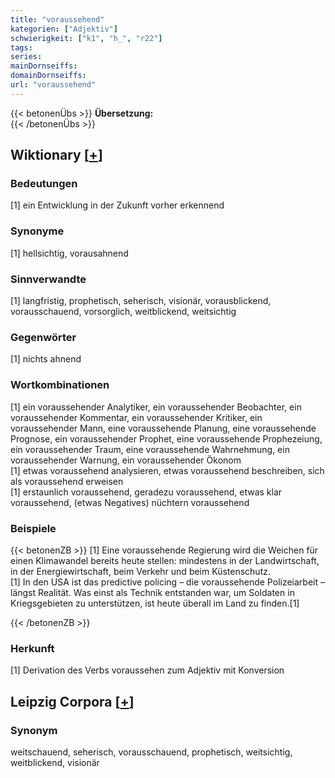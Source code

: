 ```yaml
---
title: "voraussehend"
kategorien: ["Adjektiv"]
schwierigkeit: ["k1", "h_", "r22"]
tags:
series:
mainDornseiffs:
domainDornseiffs:
url: "voraussehend"
---
```


{{< betonenÜbs >}}
**Übersetzung:**  
{{< /betonenÜbs >}}

## Wiktionary [[+](https://de.wiktionary.org/wiki/voraussehend)]

### Bedeutungen
[1] ein Entwicklung in der Zukunft vorher erkennend  

### Synonyme
[1] hellsichtig, vorausahnend  

### Sinnverwandte
[1] langfristig,  prophetisch, seherisch, visionär, vorausblickend, vorausschauend, vorsorglich, weitblickend, weitsichtig  

### Gegenwörter
[1] nichts ahnend  

### Wortkombinationen
[1] ein voraussehender Analytiker, ein voraussehender Beobachter, ein voraussehender Kommentar, ein voraussehender Kritiker, ein voraussehender Mann, eine voraussehende Planung, eine voraussehende Prognose, ein voraussehender Prophet, eine voraussehende Prophezeiung, ein voraussehender Traum, eine voraussehende Wahrnehmung, ein voraussehender Warnung, ein voraussehender Ökonom  
[1] etwas voraussehend analysieren, etwas voraussehend beschreiben, sich als voraussehend erweisen  
[1] erstaunlich voraussehend, geradezu voraussehend, etwas klar voraussehend, (etwas Negatives) nüchtern voraussehend  

### Beispiele
{{< betonenZB >}}
[1] Eine voraussehende Regierung wird die Weichen für einen Klimawandel bereits heute stellen: mindestens in der Landwirtschaft, in der Energiewirtschaft, beim Verkehr und beim Küstenschutz.  
[1] In den USA ist das predictive policing – die voraussehende Polizeiarbeit – längst Realität. Was einst als Technik entstanden war, um Soldaten in Kriegsgebieten zu unterstützen, ist heute überall im Land zu finden.[1]  

{{< /betonenZB >}}
### Herkunft
[1] Derivation des Verbs voraussehen zum Adjektiv mit Konversion  


## Leipzig Corpora [[+](https://corpora.uni-leipzig.de/en/res?word=voraussehend&corpusId=deu_newscrawl-public_2018)]


### Synonym
weitschauend, seherisch, vorausschauend, prophetisch, weitsichtig, weitblickend, visionär

